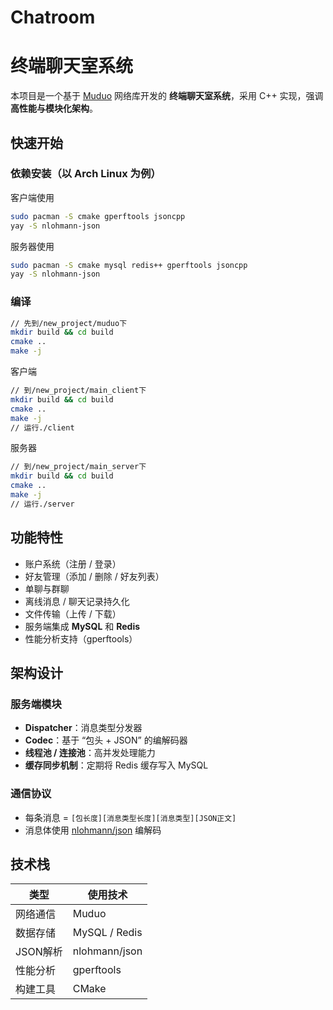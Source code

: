 # Chatroom

# 终端聊天室系统

本项目是一个基于 [Muduo](https://github.com/chenshuo/muduo) 网络库开发的 **终端聊天室系统**，采用 C++ 实现，强调 **高性能与模块化架构**。

## 快速开始

### 依赖安装（以 Arch Linux 为例）

客户端使用

```bash
sudo pacman -S cmake gperftools jsoncpp
yay -S nlohmann-json

```
服务器使用
```bash
sudo pacman -S cmake mysql redis++ gperftools jsoncpp
yay -S nlohmann-json
```

### 编译
```bash
// 先到/new_project/muduo下
mkdir build && cd build
cmake ..
make -j
```
客户端
```bash
// 到/new_project/main_client下
mkdir build && cd build
cmake ..
make -j
// 运行./client
```
服务器
```bash
// 到/new_project/main_server下
mkdir build && cd build
cmake ..
make -j
// 运行./server
```

## 功能特性

-  账户系统（注册 / 登录）
-  好友管理（添加 / 删除 / 好友列表）
-  单聊与群聊
-  离线消息 / 聊天记录持久化
-  文件传输（上传 / 下载）
-  服务端集成 **MySQL** 和 **Redis**
-  性能分析支持（gperftools）

## 架构设计

### 服务端模块

- **Dispatcher**：消息类型分发器
- **Codec**：基于 “包头 + JSON” 的编解码器
- **线程池 / 连接池**：高并发处理能力
- **缓存同步机制**：定期将 Redis 缓存写入 MySQL

### 通信协议

- 每条消息 = `[包长度][消息类型长度][消息类型][JSON正文]`
- 消息体使用 [nlohmann/json](https://github.com/nlohmann/json) 编解码

## 技术栈

| 类型        | 使用技术         |
|-------------|------------------|
| 网络通信    | Muduo            |
| 数据存储    | MySQL / Redis    |
| JSON解析    | nlohmann/json    |
| 性能分析    | gperftools       |
| 构建工具    | CMake            |
